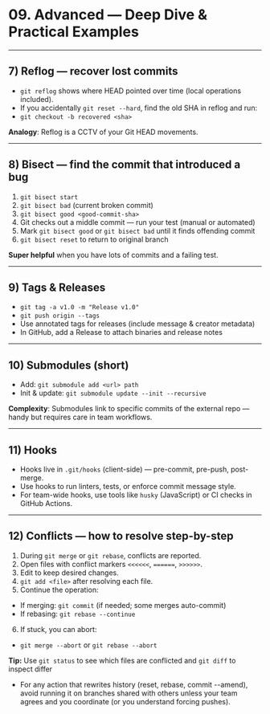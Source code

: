 # 09. Advanced — Deep Dive & Practical Examples
---


## 7) Reflog — recover lost commits


- `git reflog` shows where HEAD pointed over time (local operations included).
- If you accidentally `git reset --hard`, find the old SHA in reflog and run:
- `git checkout -b recovered <sha>`


**Analogy**: Reflog is a CCTV of your Git HEAD movements.


---


## 8) Bisect — find the commit that introduced a bug


1. `git bisect start`
2. `git bisect bad` (current broken commit)
3. `git bisect good <good-commit-sha>`
4. Git checks out a middle commit — run your test (manual or automated)
5. Mark `git bisect good` or `git bisect bad` until it finds offending commit
6. `git bisect reset` to return to original branch


**Super helpful** when you have lots of commits and a failing test.


---


## 9) Tags & Releases


- `git tag -a v1.0 -m "Release v1.0"`
- `git push origin --tags`
- Use annotated tags for releases (include message & creator metadata)
- In GitHub, add a Release to attach binaries and release notes


---


## 10) Submodules (short)


- Add: `git submodule add <url> path`
- Init & update: `git submodule update --init --recursive`


**Complexity**: Submodules link to specific commits of the external repo — handy but requires care in team workflows.


---


## 11) Hooks


- Hooks live in `.git/hooks` (client-side) — pre-commit, pre-push, post-merge.
- Use hooks to run linters, tests, or enforce commit message style.
- For team-wide hooks, use tools like `husky` (JavaScript) or CI checks in GitHub Actions.


---


## 12) Conflicts — how to resolve step-by-step


1. During `git merge` or `git rebase`, conflicts are reported.
2. Open files with conflict markers `<<<<<<`, `======`, `>>>>>>`.
3. Edit to keep desired changes.
4. `git add <file>` after resolving each file.
5. Continue the operation:
- If merging: `git commit` (if needed; some merges auto-commit)
- If rebasing: `git rebase --continue`
6. If stuck, you can abort:
- `git merge --abort` or `git rebase --abort`


**Tip:** Use `git status` to see which files are conflicted and `git diff` to inspect differ

- For any action that rewrites history (reset, rebase, commit --amend), avoid running it on branches shared with others unless your team agrees and you coordinate (or you understand forcing pushes).
